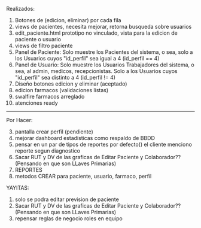 Realizados:
1. Botones de (edicion, eliminar) por cada fila
2. views de pacientes, necesita mejorar, retorna busqueda sobre usuarios
3. edit_paciente.html prototipo no vinculado, vista para la edicion de paciente o usuario
4. views de filtro paciente
5. Panel de Paciente: Solo muestre los Pacientes del sistema, o sea, solo a los Usuarios cuyos "id_perfil" sea igual a 4 (id_perfil == 4)
6. Panel de Usuario: Solo muestre los Usuarios Trabajadores del sistema, o sea, al admin, medicos, recepcionistas. Solo a los Usuarios cuyos "id_perfil" sea distinto a 4 (id_perfil != 4)
7.  Diseño botones edicion y eliminar (aceptado)
8. edicion farmacos (validaciones listas)
9. swalfire farmacos arreglado
10. atenciones ready
----------------------------------------------------------------------------------------------------------------

Por Hacer:

3. pantalla crear perfil (pendiente)
5. mejorar dashboard estadisticas como respaldo de BBDD
6. pensar en un par de tipos de reportes por defecto() el cliente menciono reporte segun diagnostico
7. Sacar RUT y DV de las graficas de Editar Paciente y Colaborador?? (Pensando en que son LLaves Primarias)
10. REPORTES
11. metodos CREAR para paciente, usuario, farmaco, perfil



YAYITAS:
1. solo se podra editar prevision de paciente
2. Sacar RUT y DV de las graficas de Editar Paciente y Colaborador?? (Pensando en que son LLaves Primarias)
3. repensar reglas de negocio roles en equipo
